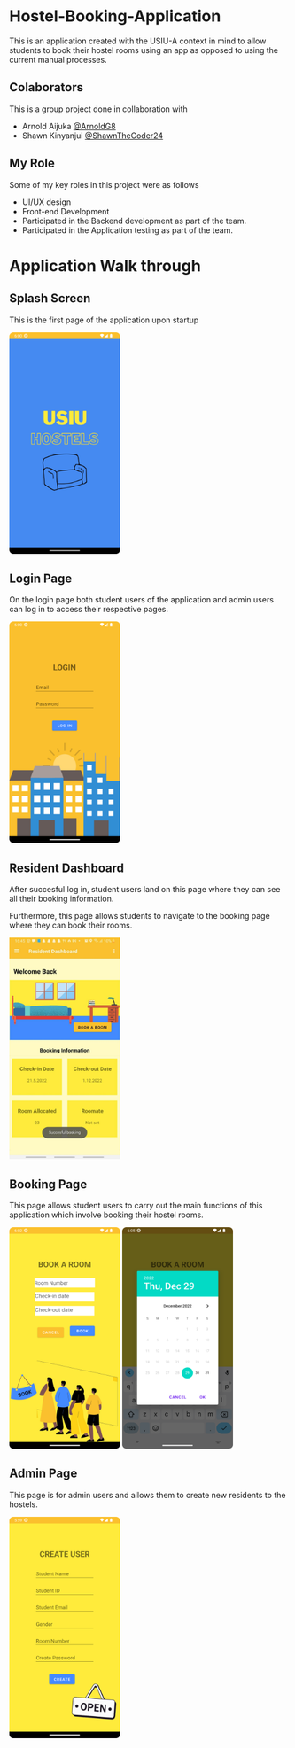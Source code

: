 # Hostel-Booking-Application
This is an application created with the USIU-A context in mind to allow students to book their hostel rooms using an app as opposed to using the current manual processes. 

## Colaborators
This is a group project done in collaboration with 
- Arnold Aijuka [@ArnoldG8](https://github.com/ArnoldG8)
- Shawn Kinyanjui [@ShawnTheCoder24](https://github.com/ShawnTheCoder24)

## My Role
Some of my key roles in this project were as follows
- UI/UX design
- Front-end Development
- Participated in the Backend development as part of the team. 
- Participated in the Application testing as part of the team. 


# Application Walk through
## Splash Screen
<p> This is the first page of the application upon startup</p>
<img src="https://github.com/Kendi42/Hostel-Booking-Application/blob/45723198fce75c2dd9c05ec05660df2b69358f1a/splashscreen.png" width="200" height="400"/>

## Login Page
<p> On the login page both student users of the application and admin users can log in to access their respective pages. </p>
<img src="https://github.com/Kendi42/Hostel-Booking-Application/blob/45723198fce75c2dd9c05ec05660df2b69358f1a/login.png" width="200" height="400"/>

## Resident Dashboard
<p>After succesful log in, student users land on this page where they can see all their booking information. </p>
<P> Furthermore, this page allows students to navigate to the booking page where they can book their rooms.</p>
<img src="https://github.com/Kendi42/Hostel-Booking-Application/blob/45723198fce75c2dd9c05ec05660df2b69358f1a/dashboard.jpg" width="200" height="400"/>

## Booking Page
<p> This page allows student users to carry out the main functions of this application which involve booking their hostel rooms.</p>
<img src="https://github.com/Kendi42/Hostel-Booking-Application/blob/45723198fce75c2dd9c05ec05660df2b69358f1a/bookroom.png" width="200" height="400"/>
<img src="https://github.com/Kendi42/Hostel-Booking-Application/blob/45723198fce75c2dd9c05ec05660df2b69358f1a/datepicker.png" width="200" height="400"/>

## Admin Page
<p> This page is for admin users and allows them to create new residents to the hostels.</p>
<img src="https://github.com/Kendi42/Hostel-Booking-Application/blob/45723198fce75c2dd9c05ec05660df2b69358f1a/createuserpage.png" width="200" height="400"/>


